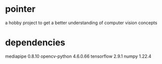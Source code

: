 # pointer
a hobby project to get a better understanding of computer vision concepts

# dependencies
mediapipe 0.8.10
opencv-python 4.6.0.66
tensorflow 2.9.1
numpy 1.22.4